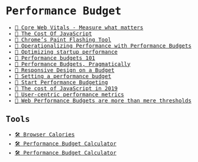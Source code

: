 <samp>

# Performance Budget

- [🎥 Core Web Vitals - Measure what matters](https://www.youtube.com/watch?v=wGT9s6NW6hg&ab_channel=GoogleChromeDevelopers)
- [🎥 The Cost Of JavaScript](https://www.youtube.com/watch?v=63I-mEuSvGA)
- [📝 Chrome’s Paint Flashing Tool](https://engineering.entelo.com/chromes-paint-flashing-tool-b5c880849635)
- [📝 Operationalizing Performance with Performance Budgets](https://rigor.com/blog/operationalizing-performance-budgets/)
- [📝 Optimizing startup performance](https://developer.mozilla.org/en-US/docs/Web/Performance/Optimizing_startup_performance)
- [📝 Performance budgets 101](https://web.dev/performance-budgets-101/)
- [📝 Performance Budgets, Pragmatically](https://csswizardry.com/2020/01/performance-budgets-pragmatically)
- [📝 Responsive Design on a Budget](https://clearleft.com/posts/responsive-design-on-a-budget)
- [📝 Setting a performance budget](https://timkadlec.com/2013/01/setting-a-performance-budget/)
- [📝 Start Performance Budgeting](https://medium.com/@addyosmani/start-performance-budgeting-dabde04cf6a3)
- [📝 The cost of JavaScript in 2019](https://v8.dev/blog/cost-of-javascript-2019)
- [📝 User-centric performance metrics](https://web.dev/user-centric-performance-metrics/)
- [📝 Web Performance Budgets are more than mere thresholds](https://tobias.is/blogging/web-performance-budgets-as-currency/)

## Tools

- [🛠 Browser Calories](https://browserdiet.com/calories)
- [🛠 Performance Budget Calculator](https://perf-budget-calculator.firebaseapp.com)
- [🛠 Performance Budget Calculator](https://www.performancebudget.io)

</samp>
